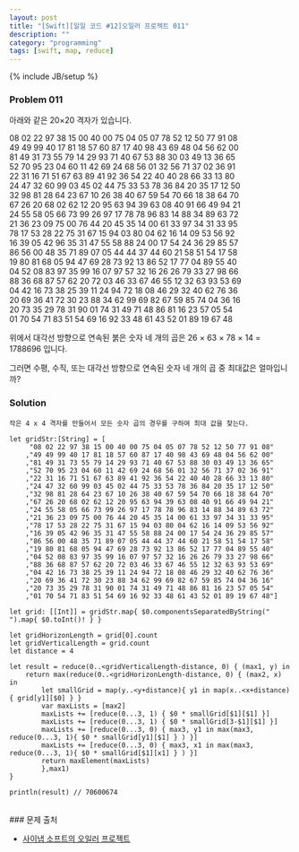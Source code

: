 ```yaml
---
layout: post
title: "[Swift][일일 코드 #12]오일러 프로젝트 011"
description: ""
category: "programming"
tags: [swift, map, reduce]
---
```

{% include JB/setup %}

### Problem 011

아래와 같은 20×20 격자가 있습니다.

08 02 22 97 38 15 00 40 00 75 04 05 07 78 52 12 50 77 91 08<br/>
49 49 99 40 17 81 18 57 60 87 17 40 98 43 69 48 04 56 62 00<br/>
81 49 31 73 55 79 14 29 93 71 40 67 53 88 30 03 49 13 36 65<br/>
52 70 95 23 04 60 11 42 69 24 68 56 01 32 56 71 37 02 36 91<br/>
22 31 16 71 51 67 63 89 41 92 36 54 22 40 40 28 66 33 13 80<br/>
24 47 32 60 99 03 45 02 44 75 33 53 78 36 84 20 35 17 12 50<br/>
32 98 81 28 64 23 67 10 26 38 40 67 59 54 70 66 18 38 64 70<br/>
67 26 20 68 02 62 12 20 95 63 94 39 63 08 40 91 66 49 94 21<br/>
24 55 58 05 66 73 99 26 97 17 78 78 96 83 14 88 34 89 63 72<br/>
21 36 23 09 75 00 76 44 20 45 35 14 00 61 33 97 34 31 33 95<br/>
78 17 53 28 22 75 31 67 15 94 03 80 04 62 16 14 09 53 56 92<br/>
16 39 05 42 96 35 31 47 55 58 88 24 00 17 54 24 36 29 85 57<br/>
86 56 00 48 35 71 89 07 05 44 44 37 44 60 21 58 51 54 17 58<br/>
19 80 81 68 05 94 47 69 28 73 92 13 86 52 17 77 04 89 55 40<br/>
04 52 08 83 97 35 99 16 07 97 57 32 16 26 26 79 33 27 98 66<br/>
88 36 68 87 57 62 20 72 03 46 33 67 46 55 12 32 63 93 53 69<br/>
04 42 16 73 38 25 39 11 24 94 72 18 08 46 29 32 40 62 76 36<br/>
20 69 36 41 72 30 23 88 34 62 99 69 82 67 59 85 74 04 36 16<br/>
20 73 35 29 78 31 90 01 74 31 49 71 48 86 81 16 23 57 05 54<br/>
01 70 54 71 83 51 54 69 16 92 33 48 61 43 52 01 89 19 67 48<br/>

위에서 대각선 방향으로 연속된 붉은 숫자 네 개의 곱은 26 × 63 × 78 × 14 = 1788696 입니다.

그러면 수평, 수직, 또는 대각선 방향으로 연속된 숫자 네 개의 곱 중 최대값은 얼마입니까?

### Solution
	
	작은 4 x 4 격자를 만들어서 모든 숫자 곱의 경우를 구하여 최대 값을 찾는다.

	let gridStr:[String] = [
		 "08 02 22 97 38 15 00 40 00 75 04 05 07 78 52 12 50 77 91 08"
		,"49 49 99 40 17 81 18 57 60 87 17 40 98 43 69 48 04 56 62 00"
		,"81 49 31 73 55 79 14 29 93 71 40 67 53 88 30 03 49 13 36 65"
		,"52 70 95 23 04 60 11 42 69 24 68 56 01 32 56 71 37 02 36 91"
		,"22 31 16 71 51 67 63 89 41 92 36 54 22 40 40 28 66 33 13 80"
		,"24 47 32 60 99 03 45 02 44 75 33 53 78 36 84 20 35 17 12 50"
		,"32 98 81 28 64 23 67 10 26 38 40 67 59 54 70 66 18 38 64 70"
		,"67 26 20 68 02 62 12 20 95 63 94 39 63 08 40 91 66 49 94 21"
		,"24 55 58 05 66 73 99 26 97 17 78 78 96 83 14 88 34 89 63 72"
		,"21 36 23 09 75 00 76 44 20 45 35 14 00 61 33 97 34 31 33 95"
		,"78 17 53 28 22 75 31 67 15 94 03 80 04 62 16 14 09 53 56 92"
		,"16 39 05 42 96 35 31 47 55 58 88 24 00 17 54 24 36 29 85 57"
		,"86 56 00 48 35 71 89 07 05 44 44 37 44 60 21 58 51 54 17 58"
		,"19 80 81 68 05 94 47 69 28 73 92 13 86 52 17 77 04 89 55 40"
		,"04 52 08 83 97 35 99 16 07 97 57 32 16 26 26 79 33 27 98 66"
		,"88 36 68 87 57 62 20 72 03 46 33 67 46 55 12 32 63 93 53 69"
		,"04 42 16 73 38 25 39 11 24 94 72 18 08 46 29 32 40 62 76 36"
		,"20 69 36 41 72 30 23 88 34 62 99 69 82 67 59 85 74 04 36 16"
		,"20 73 35 29 78 31 90 01 74 31 49 71 48 86 81 16 23 57 05 54"
		,"01 70 54 71 83 51 54 69 16 92 33 48 61 43 52 01 89 19 67 48"]

	let grid: [[Int]] = gridStr.map{ $0.componentsSeparatedByString(" ").map{ $0.toInt()! } }

	let gridHorizonLength = grid[0].count
	let gridVerticalLength = grid.count
	let distance = 4

	let result = reduce(0..<gridVerticalLength-distance, 0) { (max1, y) in
	    return max(reduce(0..<gridHorizonLength-distance, 0) { (max2, x) in
	        let smallGrid = map(y..<y+distance){ y1 in map(x..<x+distance){ grid[y1][$0] } }
	        var maxLists = [max2]
	        maxLists += [reduce(0...3, 1) { $0 * smallGrid[$1][$1] }]
	        maxLists += [reduce(0...3, 1) { $0 * smallGrid[3-$1][$1] }]
	        maxLists += [reduce(0...3, 0) { max3, y1 in max(max3, reduce(0...3, 1){ $0 * smallGrid[y1][$1] } ) }]
	        maxLists += [reduce(0...3, 0) { max3, x1 in max(max3, reduce(0...3, 1){ $0 * smallGrid[$1][x1] } ) }]
	        return maxElement(maxLists)
	        },max1)
	}

	println(result)	// 70600674

<br/>
### 문제 출처

* [사이냅 소프트의 오일러 프로젝트](http://euler.synap.co.kr/prob_detail.php?id=11)